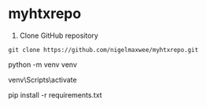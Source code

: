 # myhtxrepo
1. Clone GitHub repository 
```
git clone https://github.com/nigelmaxwee/myhtxrepo.git
```

python -m venv venv

venv\Scripts\activate

pip install -r requirements.txt